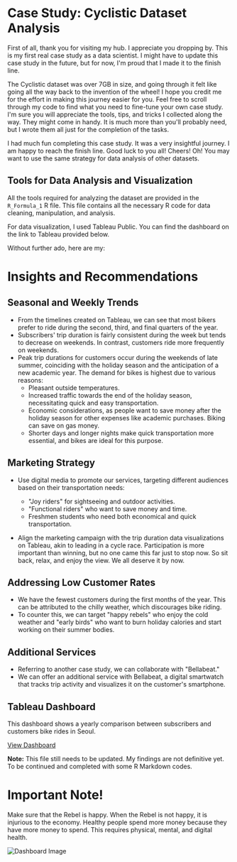 # Case Study: Cyclistic Dataset Analysis

First of all, thank you for visiting my hub. I appreciate you dropping by. This is my first real case study as a data scientist. I might have to update this case study in the future, but for now, I'm proud that I made it to the finish line.

The Cyclistic dataset was over 7GB in size, and going through it felt like going all the way back to the invention of the wheel! I hope you credit me for the effort in making this journey easier for you. Feel free to scroll through my code to find what you need to fine-tune your own case study. I'm sure you will appreciate the tools, tips, and tricks I collected along the way. They might come in handy. It is much more than you'll probably need, but I wrote them all just for the completion of the tasks.

I had much fun completing this case study. It was a very insightful journey. I am happy to reach the finish line. Good luck to you all! Cheers! Oh! You may want to use the same strategy for data analysis of other datasets.

## Tools for Data Analysis and Visualization

All the tools required for analyzing the dataset are provided in the `R_Formula_1` R file. This file contains all the necessary R code for data cleaning, manipulation, and analysis.

For data visualization, I used Tableau Public. You can find the dashboard on the link to Tableau provided below.

Without further ado, here are my:

# Insights and Recommendations

## Seasonal and Weekly Trends
- From the timelines created on Tableau, we can see that most bikers prefer to ride during the second, third, and final quarters of the year.
- Subscribers' trip duration is fairly consistent during the week but tends to decrease on weekends. In contrast, customers ride more frequently on weekends.
- Peak trip durations for customers occur during the weekends of late summer, coinciding with the holiday season and the anticipation of a new academic year. The demand for bikes is highest due to various reasons:
  - Pleasant outside temperatures.
  - Increased traffic towards the end of the holiday season, necessitating quick and easy transportation.
  - Economic considerations, as people want to save money after the holiday season for other expenses like academic purchases. Biking can save on gas money.
  - Shorter days and longer nights make quick transportation more essential, and bikes are ideal for this purpose.

## Marketing Strategy
- Use digital media to promote our services, targeting different audiences based on their transportation needs:
  - "Joy riders" for sightseeing and outdoor activities.
  - "Functional riders" who want to save money and time.
  - Freshmen students who need both economical and quick transportation.

- Align the marketing campaign with the trip duration data visualizations on Tableau, akin to leading in a cycle race. Participation is more important than winning, but no one came this far just to stop now. So sit back, relax, and enjoy the view. We all deserve it by now.

## Addressing Low Customer Rates
- We have the fewest customers during the first months of the year. This can be attributed to the chilly weather, which discourages bike riding.
- To counter this, we can target "happy rebels" who enjoy the cold weather and "early birds" who want to burn holiday calories and start working on their summer bodies.

## Additional Services
- Referring to another case study, we can collaborate with "Bellabeat."
- We can offer an additional service with Bellabeat, a digital smartwatch that tracks trip activity and visualizes it on the customer's smartphone.

## Tableau Dashboard

This dashboard shows a yearly comparison between subscribers and customers bike rides in Seoul.

[View Dashboard](https://public.tableau.com/app/profile/aashish.gurung/viz/cyclistic_barchartsyear_by_year/Dashboard1#1)

**Note:** This file still needs to be updated. My findings are not definitive yet. To be continued and completed with some R Markdown codes.

# Important Note!
Make sure that the Rebel is happy. When the Rebel is not happy, it is injurious to the economy. Healthy people spend more money because they have more money to spend. This requires physical, mental, and digital health.

![Dashboard Image](Cyclistic_Case_Study_Recommandations_and_Insights/images/BarchartsQ1Q2Q3Q4.png)